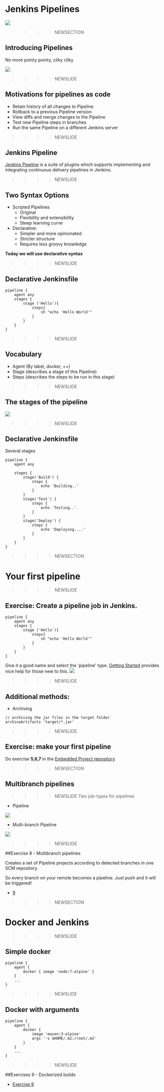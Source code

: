 # Jenkins Pipelines
![](img/jenkinslogo.png)<!-- .element height="30%" width="30%" -->




>>>>NEWSECTION
## Introducing Pipelines
No more pointy pointy, cliky cliky

![](img/pointclick.jpeg)

>>>>NEWSLIDE
## Motivations for pipelines as code

* Retain history of all changes to Pipeline
* Rollback to a previous Pipeline version
* View diffs and merge changes to the Pipeline
* Test new Pipeline steps in branches
* Run the same Pipeline on a different Jenkins server


>>>>NEWSLIDE
## Jenkins Pipeline
[Jenkins Pipeline](https://jenkins.io/doc/book/pipeline/) is a suite of plugins which supports implementing and integrating continuous delivery pipelines in Jenkins.


>>>>NEWSLIDE
## Two Syntax Options

* Scripted Pipelines
  * Original
  * Flexibility and extensibility
  * Steep learning curve
* Declarative:
  * Simpler and more opinionated
  * Stricter structure
  * Requires less groovy knowledge

**Today we will use declarative syntax**


>>>>NEWSLIDE
## Declarative Jenkinsfile

```
pipeline {
    agent any
    stages {
        stage ('Hello'){
            steps{
                sh "echo 'Hello World'"
            }
        }
    }
}
```


>>>>NEWSLIDE
## Vocabulary

* Agent (By label, docker, ++)
* Stage (describes a stage of this Pipeline)
* Steps (describes the steps to be run in this stage)

>>>>NEWSLIDE
## The stages of the pipeline
![](img/pipeline.png)

>>>>NEWSLIDE
## Declarative Jenkinsfile
Several stages
```
pipeline {
    agent any

    stages {
        stage('Build') {
            steps {
                echo 'Building..'
            }
        }
        stage('Test') {
            steps {
                echo 'Testing..'
            }
        }
        stage('Deploy') {
            steps {
                echo 'Deploying....'
            }
        }
    }
}
```






>>>>NEWSECTION
# Your first pipeline

>>>>NEWSLIDE
## Exercise: Create a pipeline job in Jenkins.

```
pipeline {
    agent any
    stages {
        stage ('Hello'){
            steps{
                sh "echo 'Hello World'"
            }
        }
    }
}
```
Give it a good name and select the 'pipeline' type.
[Getting Started](https://jenkins.io/doc/book/pipeline/getting-started/) provides nice help for those new to this.
![](img/new-item-creation.png)

>>>>NEWSLIDE
## Additional methods:
- Archiving

```
// archiving the jar files in the target folder
archiveArtifacts 'target/*.jar'

```

>>>>NEWSLIDE
## Exercise: make your first pipeline
Do exercise **5,6,7** in the [Embedded Project repository](https://github.com/praqma-training/embeddedproject).






>>>>NEWSECTION
## Multibranch pipelines

>>>>NEWSLIDE
Two job-types for pipelines

- Pipeline

![](img/job.pipeline.png)

- Multi-branch Pipeline

![](img/job.multibranch.pipeline.png)


>>>>NEWSLIDE

##Exercise 8 - Multibranch pipelines

Creates a set of Pipeline projects according to detected branches in one SCM repository.

So every branch on your remote becomes a pipeline. Just push and it will be triggered!

* [9](https://github.com/praqma-training/jenkins-workshop#9-multibranch-pipeline)





>>>>NEWSECTION

# Docker and Jenkins

>>>>NEWSLIDE
## Simple docker

```
pipeline {
    agent {
        docker { image 'node:7-alpine' }
    }
    ...
}
```

>>>>NEWSLIDE
## Docker with arguments

```
pipeline {
    agent {
        docker {
            image 'maven:3-alpine'
            args '-v $HOME/.m2:/root/.m2'
        }
    }
    ...
}
```

>>>>NEWSLIDE

##Exercises 9 - Dockerized builds

* [Exercise 9](https://github.com/praqma-training/embeddedproject#exercise-9---run-your-build-in-a-defined-environment)
